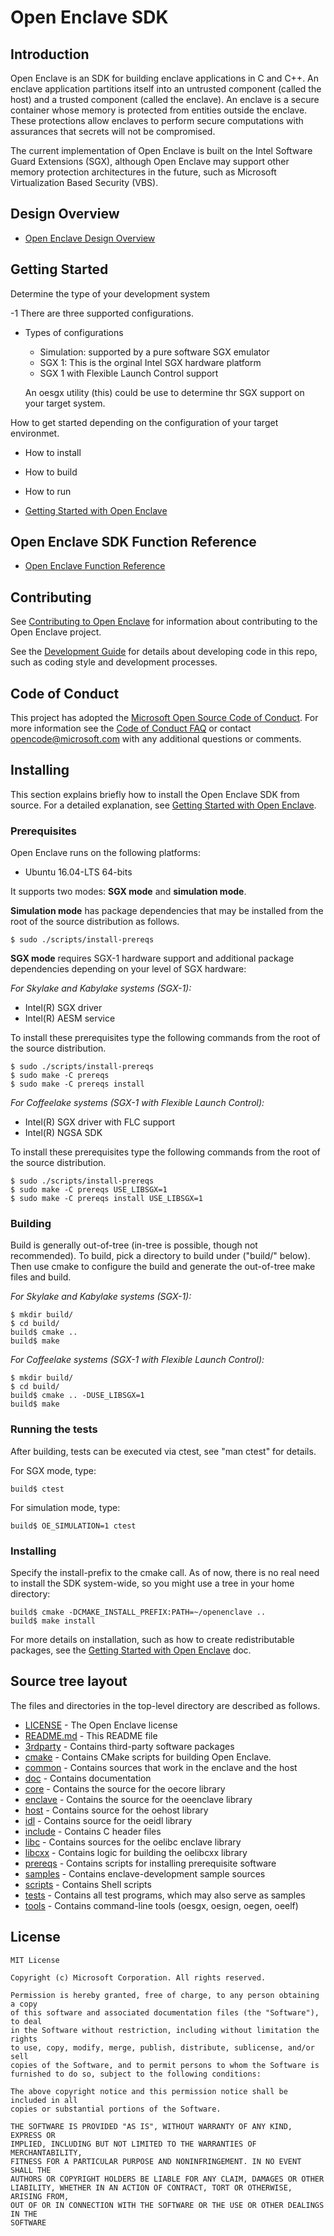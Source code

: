 Open Enclave SDK
================

Introduction
------------

Open Enclave is an SDK for building enclave applications in C and C++. An
enclave application partitions itself into an untrusted component (called the
host) and a trusted component (called the enclave). An enclave is a secure
container whose memory is protected from entities outside the enclave. These
protections allow enclaves to perform secure computations with assurances that
secrets will not be compromised.

The current implementation of Open Enclave is built on the Intel Software Guard
Extensions (SGX), although Open Enclave may support other memory protection
architectures in the future, such as Microsoft Virtualization Based Security
(VBS).

Design Overview
-------------

- [Open Enclave Design Overview](doc/DesignOverview.pdf)


Getting Started
-------------

Determine the type of your development system

-1  There are three supported configurations. 

- Types of configurations
  - Simulation: supported by a pure software SGX emulator
  - SGX 1: This is the orginal Intel SGX hardware platform
  - SGX 1 with Flexible Launch Control support
  
  An oesgx utility (this) could be use to determine thr SGX support on your target system.  

  
How to get started depending on the configuration of your target environmet. 


  
- How to install
- How to build
- How to run

- [Getting Started with Open Enclave](doc/GettingStarted.md)

Open Enclave SDK Function Reference
-------------------------------
- [Open Enclave Function Reference](doc/refman/md/index.md)

Contributing
------------
See [Contributing to Open Enclave](doc/Contributing.md) for information about
contributing to the Open Enclave project.

See the [Development Guide](doc/DevelopmentGuide.md) for details about developing
code in this repo, such as coding style and development processes.

Code of Conduct
---------------

This project has adopted the [Microsoft Open Source Code of Conduct](https://opensource.microsoft.com/codeofconduct/).
For more information see the [Code of Conduct FAQ](https://opensource.microsoft.com/codeofconduct/faq/) or
contact [opencode@microsoft.com](mailto:opencode@microsoft.com) with any additional questions or comments.



Installing
----------

This section explains briefly how to install the Open Enclave SDK from source.
For a detailed explanation, see [Getting Started with
Open Enclave](doc/GettingStarted.md).

### Prerequisites

Open Enclave runs on the following platforms:

- Ubuntu 16.04-LTS 64-bits

It supports two modes: **SGX mode** and **simulation mode**.

**Simulation mode** has package dependencies that may be installed from
the root of the source distribution as follows.

```
$ sudo ./scripts/install-prereqs
```

**SGX mode** requires SGX-1 hardware support and additional package dependencies
depending on your level of SGX hardware:

_For Skylake and Kabylake systems (SGX-1):_

- Intel(R) SGX driver
- Intel(R) AESM service

To install these prerequisites type the following commands from the root of
the source distribution.

```
$ sudo ./scripts/install-prereqs
$ sudo make -C prereqs
$ sudo make -C prereqs install
```

_For Coffeelake systems (SGX-1 with Flexible Launch Control):_

- Intel(R) SGX driver with FLC support
- Intel(R) NGSA SDK

To install these prerequisites type the following commands from the root of
the source distribution.

```
$ sudo ./scripts/install-prereqs
$ sudo make -C prereqs USE_LIBSGX=1
$ sudo make -C prereqs install USE_LIBSGX=1
```

### Building

Build is generally out-of-tree (in-tree is possible, though not recommended).
To build, pick a directory to build under ("build/" below). Then use cmake to configure
the build and generate the out-of-tree make files and build.

_For Skylake and Kabylake systems (SGX-1):_
```
$ mkdir build/
$ cd build/
build$ cmake ..
build$ make
```

_For Coffeelake systems (SGX-1 with Flexible Launch Control):_
```
$ mkdir build/
$ cd build/
build$ cmake .. -DUSE_LIBSGX=1
build$ make
```

### Running the tests

After building, tests can be executed via ctest, see "man ctest" for details.

For SGX mode, type:

```
build$ ctest
```

For simulation mode, type:

```
build$ OE_SIMULATION=1 ctest
```

### Installing

Specify the install-prefix to the cmake call. As of now, there is no real need to install the SDK
system-wide, so you might use a tree in your home directory:

```
build$ cmake -DCMAKE_INSTALL_PREFIX:PATH=~/openenclave ..
build$ make install
```

For more details on installation, such as how to create redistributable packages,
see the [Getting Started with Open Enclave](doc/GettingStarted.md) doc.


Source tree layout
------------------

The files and directories in the top-level directory are described as follows.

- [LICENSE](LICENSE) - The Open Enclave license
- [README.md](README.md) - This README file
- [3rdparty](3rdparty) - Contains third-party software packages
- [cmake](cmake) - Contains CMake scripts for building Open Enclave.
- [common](common) - Contains sources that work in the enclave and the host
- [doc](doc) - Contains documentation
- [core](core) - Contains the source for the oecore library
- [enclave](enclave) - Contains the source for the oeenclave library
- [host](host) - Contains source for the oehost library
- [idl](idl) - Contains source for the oeidl library
- [include](include) - Contains C header files
- [libc](libc) - Contains sources for the oelibc enclave library
- [libcxx](libcxx) - Contains logic for building the oelibcxx library
- [prereqs](prereqs) - Contains scripts for installing prerequisite software
- [samples](samples) - Contains enclave-development sample sources
- [scripts](scripts) - Contains Shell scripts
- [tests](tests) - Contains all test programs, which may also serve as samples
- [tools](tools) - Contains command-line tools (oesgx, oesign, oegen, oeelf)

License
-------

```
MIT License

Copyright (c) Microsoft Corporation. All rights reserved.

Permission is hereby granted, free of charge, to any person obtaining a copy
of this software and associated documentation files (the "Software"), to deal
in the Software without restriction, including without limitation the rights
to use, copy, modify, merge, publish, distribute, sublicense, and/or sell
copies of the Software, and to permit persons to whom the Software is
furnished to do so, subject to the following conditions:

The above copyright notice and this permission notice shall be included in all
copies or substantial portions of the Software.

THE SOFTWARE IS PROVIDED "AS IS", WITHOUT WARRANTY OF ANY KIND, EXPRESS OR
IMPLIED, INCLUDING BUT NOT LIMITED TO THE WARRANTIES OF MERCHANTABILITY,
FITNESS FOR A PARTICULAR PURPOSE AND NONINFRINGEMENT. IN NO EVENT SHALL THE
AUTHORS OR COPYRIGHT HOLDERS BE LIABLE FOR ANY CLAIM, DAMAGES OR OTHER
LIABILITY, WHETHER IN AN ACTION OF CONTRACT, TORT OR OTHERWISE, ARISING FROM,
OUT OF OR IN CONNECTION WITH THE SOFTWARE OR THE USE OR OTHER DEALINGS IN THE
SOFTWARE
```


